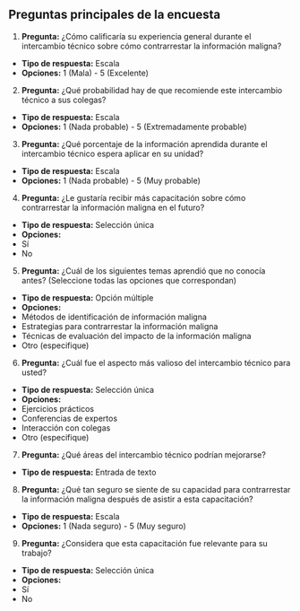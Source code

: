 ## Preguntas principales de la encuesta

1. **Pregunta:** ¿Cómo calificaría su experiencia general durante el intercambio técnico sobre cómo contrarrestar la información maligna?
- **Tipo de respuesta:** Escala
- **Opciones:** 1 (Mala) - 5 (Excelente)

2. **Pregunta:** ¿Qué probabilidad hay de que recomiende este intercambio técnico a sus colegas?
- **Tipo de respuesta:** Escala
- **Opciones:** 1 (Nada probable) - 5 (Extremadamente probable)

3. **Pregunta:** ¿Qué porcentaje de la información aprendida durante el intercambio técnico espera aplicar en su unidad?
- **Tipo de respuesta:** Escala
- **Opciones:** 1 (Nada probable) - 5 (Muy probable)

4. **Pregunta:** ¿Le gustaría recibir más capacitación sobre cómo contrarrestar la información maligna en el futuro?
- **Tipo de respuesta:** Selección única
- **Opciones:**
- Sí
- No

5. **Pregunta:** ¿Cuál de los siguientes temas aprendió que no conocía antes? (Seleccione todas las opciones que correspondan)
- **Tipo de respuesta:** Opción múltiple
- **Opciones:**
- Métodos de identificación de información maligna
- Estrategias para contrarrestar la información maligna
- Técnicas de evaluación del impacto de la información maligna
- Otro (especifique)

6. **Pregunta:** ¿Cuál fue el aspecto más valioso del intercambio técnico para usted?
- **Tipo de respuesta:** Selección única
- **Opciones:**
- Ejercicios prácticos
- Conferencias de expertos
- Interacción con colegas
- Otro (especifique)

7. **Pregunta:** ¿Qué áreas del intercambio técnico podrían mejorarse?
- **Tipo de respuesta:** Entrada de texto

8. **Pregunta:** ¿Qué tan seguro se siente de su capacidad para contrarrestar la información maligna después de asistir a esta capacitación?
- **Tipo de respuesta:** Escala
- **Opciones:** 1 (Nada seguro) - 5 (Muy seguro)

9. **Pregunta:** ¿Considera que esta capacitación fue relevante para su trabajo?
- **Tipo de respuesta:** Selección única
- **Opciones:**
- Sí
- No